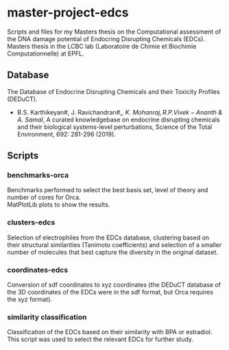 # master-project-edcs
Scripts and files for my Masters thesis on the Computational assessment of the DNA damage potential of Endocring Disrupting Chemicals (EDCs).\
Masters thesis in the LCBC lab (Laboratoire de Chimie et Biochimie Computationnelle) at EPFL.

## Database
The Database of Endocrine Disrupting Chemicals and their Toxicity Profiles (DEDuCT).
- B.S. Karthikeyan#, J. Ravichandran#,*, K. Mohanraj$, R.P. Vivek-Ananth$ & A. Samal*, A curated knowledgebase on endocrine disrupting chemicals and their biological systems-level perturbations, Science of the Total Environment, 692: 281-296 (2019).

## Scripts

### benchmarks-orca
Benchmarks performed to select the best basis set, level of theory and number of cores for Orca.\
MatPlotLib plots to show the results.

### clusters-edcs
Selection of electrophiles from the EDCs database, clustering based on their structural similarities (Tanimoto coefficients) and selection of a smaller number of molecules that best capture the diversity in the original dataset.

### coordinates-edcs
Conversion of sdf coordinates to xyz coordinates (the DEDuCT database of the 3D coordinates of the EDCs were in the sdf format, but Orca requires the xyz format).

### similarity classification
Classification of the EDCs based on their similarity with BPA or estradiol. This script was used to select the relevant EDCs for further study.
